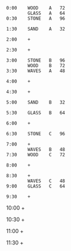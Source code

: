     0:00    WOOD    A   72
            GLASS   A   64
    0:30    STONE   A   96

    1:30    SAND    A   32

    2:00    +

    2:30    +

    3:00    STONE   B   96
            WOOD    B   72
    3:30    WAVES   A   48

    4:00    +

    4:30    +

    5:00    SAND    B   32

    5:30    GLASS   B   64

    6:00    + 

    6:30    STONE   C   96

    7:00    + 
            WAVES   B   48
    7:30    WOOD    C   72

    8:00    +

    8:30    +
            WAVES   C   48
    9:00    GLASS   C   64

    9:30    +

   10:00    +

   10:30    +

   11:00    +

   11:30    +
